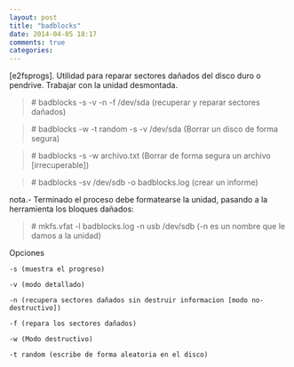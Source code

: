 ```yaml
---
layout: post
title: "badblocks"
date: 2014-04-05 18:17
comments: true
categories: 
---
```

[e2fsprogs]. Utilidad para reparar sectores dañados del disco duro o pendrive. Trabajar con la unidad desmontada.

>\# badblocks -s -v -n -f /dev/sda  (recuperar y reparar sectores dañados)

>\# badblocks -w -t random -s -v /dev/sda (Borrar un disco de forma segura)

>\# badblocks -s -w archivo.txt (Borrar de forma segura un archivo [irrecuperable])

>\# badblocks -sv /dev/sdb -o badblocks.log  (crear un informe)

nota.- Terminado el proceso debe formatearse la unidad, pasando a la herramienta los bloques dañados:

>\# mkfs.vfat -l badblocks.log -n usb /dev/sdb  (-n es un nombre que le damos a la unidad)

Opciones

	-s (muestra el progreso)

	-v (modo detallado)

	-n (recupera sectores dañados sin destruir informacion [modo no-destructivo])

	-f (repara los sectores dañados)

	-w (Modo destructivo)

	-t random (escribe de forma aleatoria en el disco)

